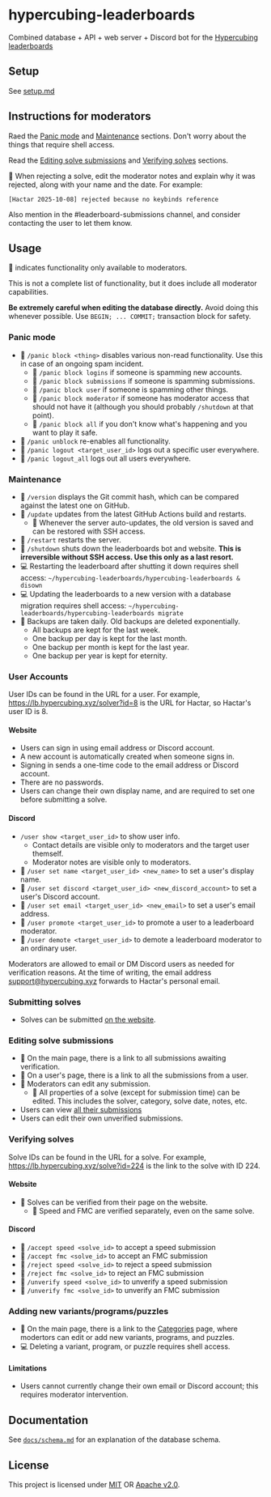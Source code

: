 # hypercubing-leaderboards

Combined database + API + web server + Discord bot for the [Hypercubing leaderboards](https://lb.hypercubing.xyz/)

## Setup

See [setup.md](setup.md)

## Instructions for moderators

Raed the [Panic mode](#panic-mode) and [Maintenance](#maintenance) sections. Don't worry about the things that require shell access.

Read the [Editing solve submissions](#editing-solve-submissions) and [Verifying solves](#verifying-solves) sections.

:name_badge: When rejecting a solve, edit the moderator notes and explain why it was rejected, along with your name and the date. For example:

```
[Hactar 2025-10-08] rejected because no keybinds reference
```

Also mention in the #leaderboard-submissions channel, and consider contacting the user to let them know.

## Usage

:name_badge: indicates functionality only available to moderators.

This is not a complete list of functionality, but it does include all moderator capabilities.

**Be extremely careful when editing the database directly.** Avoid doing this whenever possible. Use `BEGIN; ... COMMIT;` transaction block for safety.

### Panic mode

- :name_badge: `/panic block <thing>` disables various non-read functionality. Use this in case of an ongoing spam incident.
  - :name_badge: `/panic block logins` if someone is spamming new accounts.
  - :name_badge: `/panic block submissions` if someone is spamming submissions.
  - :name_badge: `/panic block user` if someone is spamming other things.
  - :name_badge: `/panic block moderator` if someone has moderator access that should not have it (although you should probably `/shutdown` at that point).
  - :name_badge: `/panic block all` if you don't know what's happening and you want to play it safe.
- :name_badge: `/panic unblock` re-enables all functionality.
- :name_badge: `/panic logout <target_user_id>` logs out a specific user everywhere.
- :name_badge: `/panic logout_all` logs out all users everywhere.

### Maintenance

- :name_badge: `/version` displays the Git commit hash, which can be compared against the latest one on GitHub.
- :name_badge: `/update` updates from the latest GitHub Actions build and restarts.
  - :floppy_disk: Whenever the server auto-updates, the old version is saved and can be restored with SSH access.
- :name_badge: `/restart` restarts the server.
- :name_badge: `/shutdown` shuts down the leaderboards bot and website. **This is irreversible without SSH access. Use this only as a last resort.**
- :computer: Restarting the leaderboard after shutting it down requires shell access: `~/hypercubing-leaderboards/hypercubing-leaderboards & disown`
- :computer: Updating the leaderboards to a new version with a database migration requires shell access: `~/hypercubing-leaderboards/hypercubing-leaderboards migrate`
- :floppy_disk: Backups are taken daily. Old backups are deleted exponentially.
  - All backups are kept for the last week.
  - One backup per day is kept for the last month.
  - One backup per month is kept for the last year.
  - One backup per year is kept for eternity.

### User Accounts

User IDs can be found in the URL for a user. For example, <https://lb.hypercubing.xyz/solver?id=8> is the URL for Hactar, so Hactar's user ID is 8.

#### Website

- Users can sign in using email address or Discord account.
- A new account is automatically created when someone signs in.
- Signing in sends a one-time code to the email address or Discord account.
- There are no passwords.
- Users can change their own display name, and are required to set one before submitting a solve.

#### Discord

- `/user show <target_user_id>` to show user info.
  - Contact details are visible only to moderators and the target user themself.
  - Moderator notes are visible only to moderators.
- :name_badge: `/user set name <target_user_id> <new_name>` to set a user's display name.
- :name_badge: `/user set discord <target_user_id> <new_discord_account>` to set a user's Discord account.
- :name_badge: `/user set email <target_user_id> <new_email>` to set a user's email address.
- :name_badge: `/user promote <target_user_id>` to promote a user to a leaderboard moderator.
- :name_badge: `/user demote <target_user_id>` to demote a leaderboard moderator to an ordinary user.

Moderators are allowed to email or DM Discord users as needed for verification reasons. At the time of writing, the email address <support@hypercubing.xyz> forwards to Hactar's personal email.

### Submitting solves

- Solves can be submitted [on the website](https://lb.hypercubing.xyz/submit-solve).

### Editing solve submissions

- :name_badge: On the main page, there is a link to all submissions awaiting verification.
- :name_badge: On a user's page, there is a link to all the submissions from a user.
- :name_badge: Moderators can edit any submission.
  - :name_badge: All properties of a solve (except for submission time) can be edited. This includes the solver, category, solve date, notes, etc.
- Users can view [all their submissions](https://lb.hypercubing.xyz/my-submissions)
- Users can edit their own unverified submissions.

### Verifying solves

Solve IDs can be found in the URL for a solve. For example, <https://lb.hypercubing.xyz/solve?id=224> is the link to the solve with ID 224.

#### Website

- :name_badge: Solves can be verified from their page on the website.
  - :name_badge: Speed and FMC are verified separately, even on the same solve.

#### Discord

- :name_badge: `/accept speed <solve_id>` to accept a speed submission
- :name_badge: `/accept fmc <solve_id>` to accept an FMC submission
- :name_badge: `/reject speed <solve_id>` to reject a speed submission
- :name_badge: `/reject fmc <solve_id>` to reject an FMC submission
- :name_badge: `/unverify speed <solve_id>` to unverify a speed submission
- :name_badge: `/unverify fmc <solve_id>` to unverify an FMC submission

### Adding new variants/programs/puzzles

- :name_badge: On the main page, there is a link to the [Categories](https://lb.hypercubing.xyz/categories) page, where modertors can edit or add new variants, programs, and puzzles.
- :computer: Deleting a variant, program, or puzzle requires shell access.

#### Limitations

- Users cannot currently change their own email or Discord account; this requires moderator intervention.

## Documentation

See [`docs/schema.md`](docs/schema.md) for an explanation of the database schema.

## License

This project is licensed under [MIT](https://opensource.org/license/mit) OR [Apache v2.0](https://apache.org/licenses/LICENSE-2.0).
